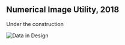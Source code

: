 ## Numerical Image Utility, 2018

Under the construction

![Data in Design](https://namjulee.github.io/njs-lab-public/project/2018-niu-development/2018-niu-development.jpg)